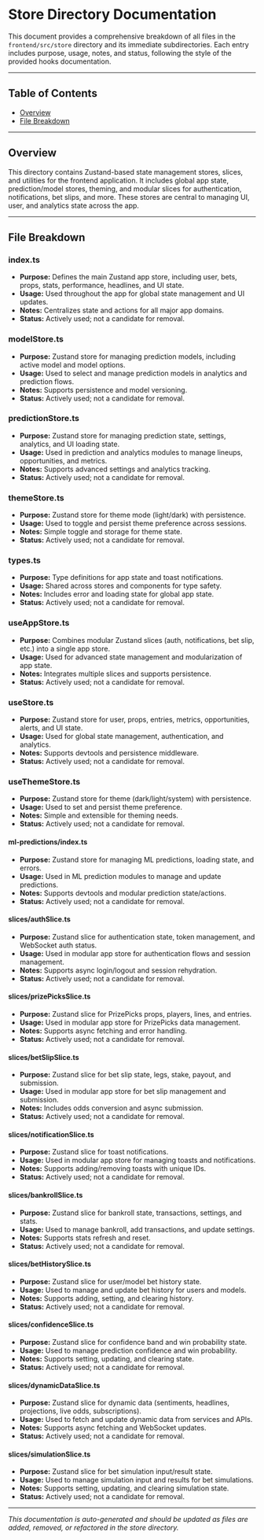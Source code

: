 # Store Directory Documentation

This document provides a comprehensive breakdown of all files in the `frontend/src/store` directory and its immediate subdirectories. Each entry includes purpose, usage, notes, and status, following the style of the provided hooks documentation.

---

## Table of Contents

- [Overview](#overview)
- [File Breakdown](#file-breakdown)

---

## Overview

This directory contains Zustand-based state management stores, slices, and utilities for the frontend application. It includes global app state, prediction/model stores, theming, and modular slices for authentication, notifications, bet slips, and more. These stores are central to managing UI, user, and analytics state across the app.

---

## File Breakdown

### index.ts

- **Purpose:** Defines the main Zustand app store, including user, bets, props, stats, performance, headlines, and UI state.
- **Usage:** Used throughout the app for global state management and UI updates.
- **Notes:** Centralizes state and actions for all major app domains.
- **Status:** Actively used; not a candidate for removal.

### modelStore.ts

- **Purpose:** Zustand store for managing prediction models, including active model and model options.
- **Usage:** Used to select and manage prediction models in analytics and prediction flows.
- **Notes:** Supports persistence and model versioning.
- **Status:** Actively used; not a candidate for removal.

### predictionStore.ts

- **Purpose:** Zustand store for managing prediction state, settings, analytics, and UI loading state.
- **Usage:** Used in prediction and analytics modules to manage lineups, opportunities, and metrics.
- **Notes:** Supports advanced settings and analytics tracking.
- **Status:** Actively used; not a candidate for removal.

### themeStore.ts

- **Purpose:** Zustand store for theme mode (light/dark) with persistence.
- **Usage:** Used to toggle and persist theme preference across sessions.
- **Notes:** Simple toggle and storage for theme state.
- **Status:** Actively used; not a candidate for removal.

### types.ts

- **Purpose:** Type definitions for app state and toast notifications.
- **Usage:** Shared across stores and components for type safety.
- **Notes:** Includes error and loading state for global app state.
- **Status:** Actively used; not a candidate for removal.

### useAppStore.ts

- **Purpose:** Combines modular Zustand slices (auth, notifications, bet slip, etc.) into a single app store.
- **Usage:** Used for advanced state management and modularization of app state.
- **Notes:** Integrates multiple slices and supports persistence.
- **Status:** Actively used; not a candidate for removal.

### useStore.ts

- **Purpose:** Zustand store for user, props, entries, metrics, opportunities, alerts, and UI state.
- **Usage:** Used for global state management, authentication, and analytics.
- **Notes:** Supports devtools and persistence middleware.
- **Status:** Actively used; not a candidate for removal.

### useThemeStore.ts

- **Purpose:** Zustand store for theme (dark/light/system) with persistence.
- **Usage:** Used to set and persist theme preference.
- **Notes:** Simple and extensible for theming needs.
- **Status:** Actively used; not a candidate for removal.

#### ml-predictions/index.ts

- **Purpose:** Zustand store for managing ML predictions, loading state, and errors.
- **Usage:** Used in ML prediction modules to manage and update predictions.
- **Notes:** Supports devtools and modular prediction state/actions.
- **Status:** Actively used; not a candidate for removal.

#### slices/authSlice.ts

- **Purpose:** Zustand slice for authentication state, token management, and WebSocket auth status.
- **Usage:** Used in modular app store for authentication flows and session management.
- **Notes:** Supports async login/logout and session rehydration.
- **Status:** Actively used; not a candidate for removal.

#### slices/prizePicksSlice.ts

- **Purpose:** Zustand slice for PrizePicks props, players, lines, and entries.
- **Usage:** Used in modular app store for PrizePicks data management.
- **Notes:** Supports async fetching and error handling.
- **Status:** Actively used; not a candidate for removal.

#### slices/betSlipSlice.ts

- **Purpose:** Zustand slice for bet slip state, legs, stake, payout, and submission.
- **Usage:** Used in modular app store for bet slip management and submission.
- **Notes:** Includes odds conversion and async submission.
- **Status:** Actively used; not a candidate for removal.

#### slices/notificationSlice.ts

- **Purpose:** Zustand slice for toast notifications.
- **Usage:** Used in modular app store for managing toasts and notifications.
- **Notes:** Supports adding/removing toasts with unique IDs.
- **Status:** Actively used; not a candidate for removal.

#### slices/bankrollSlice.ts

- **Purpose:** Zustand slice for bankroll state, transactions, settings, and stats.
- **Usage:** Used to manage bankroll, add transactions, and update settings.
- **Notes:** Supports stats refresh and reset.
- **Status:** Actively used; not a candidate for removal.

#### slices/betHistorySlice.ts

- **Purpose:** Zustand slice for user/model bet history state.
- **Usage:** Used to manage and update bet history for users and models.
- **Notes:** Supports adding, setting, and clearing history.
- **Status:** Actively used; not a candidate for removal.

#### slices/confidenceSlice.ts

- **Purpose:** Zustand slice for confidence band and win probability state.
- **Usage:** Used to manage prediction confidence and win probability.
- **Notes:** Supports setting, updating, and clearing state.
- **Status:** Actively used; not a candidate for removal.

#### slices/dynamicDataSlice.ts

- **Purpose:** Zustand slice for dynamic data (sentiments, headlines, projections, live odds, subscriptions).
- **Usage:** Used to fetch and update dynamic data from services and APIs.
- **Notes:** Supports async fetching and WebSocket updates.
- **Status:** Actively used; not a candidate for removal.

#### slices/simulationSlice.ts

- **Purpose:** Zustand slice for bet simulation input/result state.
- **Usage:** Used to manage simulation input and results for bet simulations.
- **Notes:** Supports setting, updating, and clearing simulation state.
- **Status:** Actively used; not a candidate for removal.

---

_This documentation is auto-generated and should be updated as files are added, removed, or refactored in the store directory._
